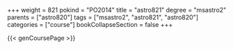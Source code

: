 +++
weight = 821
pokind = "PO2014"
title = "astro821"
degree = "msastro2"
parents = ["astro820"]
tags = ["msastro2", "astro821", "astro820"]
categories = ["course"]
bookCollapseSection = false
+++

{{< genCoursePage >}}
